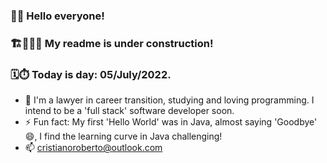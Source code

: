 ### 👋😀 Hello everyone! 
### 🏗👷🏽‍♂ My readme is under construction! 
### 🗓⏱ Today is day: 05/July/2022.

- 🌱 I'm a lawyer in career transition, studying and loving programming. I intend to be a 'full stack' software developer soon.
- ⚡ Fun fact: My first 'Hello World' was in Java, almost saying 'Goodbye' 😄, I find the learning curve in Java challenging!
- 📫 cristianoroberto@outlook.com


<!--
**cristianoGitHub/cristianoGitHub** is a ✨ _special_ ✨ repository because its `README.md` (this file) appears on your GitHub profile.

Here are some ideas to get you started:

- 🔭 I’m currently working on ...

- 👯 I’m looking to collaborate on ...
- 🤔 I’m looking for help with ...
- 💬 Ask me about ...
-->
